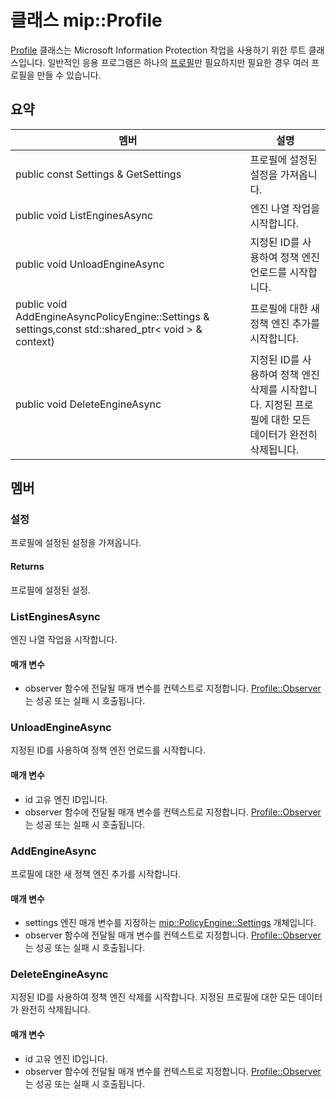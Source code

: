 # <a name="class-mipprofile"></a>클래스 mip::Profile 
[Profile](#classmip_1_1_profile) 클래스는 Microsoft Information Protection 작업을 사용하기 위한 루트 클래스입니다. 일반적인 응용 프로그램은 하나의 [프로필](#classmip_1_1_profile)만 필요하지만 필요한 경우 여러 프로필을 만들 수 있습니다.
## <a name="summary"></a>요약
 멤버                        | 설명                                
--------------------------------|---------------------------------------------
public const Settings & GetSettings | 프로필에 설정된 설정을 가져옵니다.
public void ListEnginesAsync | 엔진 나열 작업을 시작합니다.
public void UnloadEngineAsync | 지정된 ID를 사용하여 정책 엔진 언로드를 시작합니다.
public void AddEngineAsyncPolicyEngine::Settings & settings,const std::shared_ptr< void > & context) | 프로필에 대한 새 정책 엔진 추가를 시작합니다.
public void DeleteEngineAsync | 지정된 ID를 사용하여 정책 엔진 삭제를 시작합니다. 지정된 프로필에 대한 모든 데이터가 완전히 삭제됩니다.
## <a name="members"></a>멤버
### <a name="settings"></a>설정
프로필에 설정된 설정을 가져옵니다.
#### <a name="returns"></a>Returns
프로필에 설정된 설정.
### <a name="listenginesasync"></a>ListEnginesAsync
엔진 나열 작업을 시작합니다.
#### <a name="parameters"></a>매개 변수
* observer 함수에 전달될 매개 변수를 컨텍스트로 지정합니다. 
[Profile::Observer](#classmip_1_1_profile_1_1_observer)는 성공 또는 실패 시 호출됩니다.
### <a name="unloadengineasync"></a>UnloadEngineAsync
지정된 ID를 사용하여 정책 엔진 언로드를 시작합니다.
#### <a name="parameters"></a>매개 변수
* id 고유 엔진 ID입니다. 
* observer 함수에 전달될 매개 변수를 컨텍스트로 지정합니다. 
[Profile::Observer](#classmip_1_1_profile_1_1_observer)는 성공 또는 실패 시 호출됩니다.
### <a name="addengineasync"></a>AddEngineAsync
프로필에 대한 새 정책 엔진 추가를 시작합니다.
#### <a name="parameters"></a>매개 변수
* settings 엔진 매개 변수를 지정하는 [mip::PolicyEngine::Settings](#classmip_1_1_policy_engine_1_1_settings) 개체입니다. 
* observer 함수에 전달될 매개 변수를 컨텍스트로 지정합니다. 
[Profile::Observer](#classmip_1_1_profile_1_1_observer)는 성공 또는 실패 시 호출됩니다.
### <a name="deleteengineasync"></a>DeleteEngineAsync
지정된 ID를 사용하여 정책 엔진 삭제를 시작합니다. 지정된 프로필에 대한 모든 데이터가 완전히 삭제됩니다.
#### <a name="parameters"></a>매개 변수
* id 고유 엔진 ID입니다. 
* observer 함수에 전달될 매개 변수를 컨텍스트로 지정합니다. 
[Profile::Observer](#classmip_1_1_profile_1_1_observer)는 성공 또는 실패 시 호출됩니다.